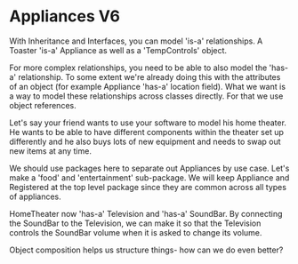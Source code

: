 # Appliances V6

With Inheritance and Interfaces, you can model 'is-a' relationships. A Toaster 'is-a' Appliance as well as a 'TempControls' object. 

For more complex relationships, you need to be able to also model the 'has-a' relationship. To some extent we're already doing this with the attributes of an object (for example Appliance 'has-a' location field). What we want is a way to model these relationships across classes directly. For that we use object references.

Let's say your friend wants to use your software to model his home theater. He wants to be able to have different components within the theater set up differently and he also buys lots of new equipment and needs to swap out new items at any time.

We should use packages here to separate out Appliances by use case. Let's make a 'food' and 'entertainment' sub-package. We will keep Appliance and Registered at the top level package since they are common across all types of appliances.

HomeTheater now 'has-a' Television and 'has-a' SoundBar. By connecting the SoundBar to the Television, we can make it so that the Television controls the SoundBar volume when it is asked to change its volume.

Object composition helps us structure things- how can we do even better?